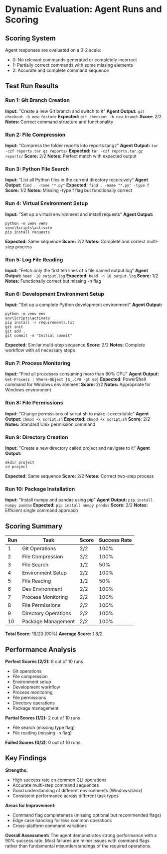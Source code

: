 # Dynamic Evaluation: Agent Runs and Scoring

## Scoring System

Agent responses are evaluated on a 0-2 scale:
- 0: No relevant commands generated or completely incorrect
- 1: Partially correct commands with some missing elements
- 2: Accurate and complete command sequence

## Test Run Results

### Run 1: Git Branch Creation
**Input:** "Create a new Git branch and switch to it"
**Agent Output:** `git checkout -b new-feature`
**Expected:** `git checkout -b new-branch`
**Score:** 2/2
**Notes:** Correct command structure and functionality

### Run 2: File Compression
**Input:** "Compress the folder reports into reports.tar.gz"
**Agent Output:** `tar -czf reports.tar.gz reports/`
**Expected:** `tar -czf reports.tar.gz reports/`
**Score:** 2/2
**Notes:** Perfect match with expected output

### Run 3: Python File Search
**Input:** "List all Python files in the current directory recursively"
**Agent Output:** `find . -name "*.py"`
**Expected:** `find . -name "*.py" -type f`
**Score:** 1/2
**Notes:** Missing -type f flag but functionally correct

### Run 4: Virtual Environment Setup
**Input:** "Set up a virtual environment and install requests"
**Agent Output:** 
```
python -m venv venv
venv\Scripts\activate
pip install requests
```
**Expected:** Same sequence
**Score:** 2/2
**Notes:** Complete and correct multi-step process

### Run 5: Log File Reading
**Input:** "Fetch only the first ten lines of a file named output.log"
**Agent Output:** `head -10 output.log`
**Expected:** `head -n 10 output.log`
**Score:** 1/2
**Notes:** Functionally correct but missing -n flag

### Run 6: Development Environment Setup
**Input:** "Set up a complete Python development environment"
**Agent Output:**
```
python -m venv env
env\Scripts\activate
pip install -r requirements.txt
git init
git add .
git commit -m "Initial commit"
```
**Expected:** Similar multi-step sequence
**Score:** 2/2
**Notes:** Complete workflow with all necessary steps

### Run 7: Process Monitoring
**Input:** "Find all processes consuming more than 80% CPU"
**Agent Output:** `Get-Process | Where-Object {$_.CPU -gt 80}`
**Expected:** PowerShell command for Windows environment
**Score:** 2/2
**Notes:** Appropriate for Windows environment

### Run 8: File Permissions
**Input:** "Change permissions of script.sh to make it executable"
**Agent Output:** `chmod +x script.sh`
**Expected:** `chmod +x script.sh`
**Score:** 2/2
**Notes:** Standard Unix permission command

### Run 9: Directory Creation
**Input:** "Create a new directory called project and navigate to it"
**Agent Output:** 
```
mkdir project
cd project
```
**Expected:** Same sequence
**Score:** 2/2
**Notes:** Correct two-step process

### Run 10: Package Installation
**Input:** "Install numpy and pandas using pip"
**Agent Output:** `pip install numpy pandas`
**Expected:** `pip install numpy pandas`
**Score:** 2/2
**Notes:** Efficient single command approach

## Scoring Summary

| Run | Task | Score | Success Rate |
|-----|------|-------|--------------|
| 1 | Git Operations | 2/2 | 100% |
| 2 | File Compression | 2/2 | 100% |
| 3 | File Search | 1/2 | 50% |
| 4 | Environment Setup | 2/2 | 100% |
| 5 | File Reading | 1/2 | 50% |
| 6 | Dev Environment | 2/2 | 100% |
| 7 | Process Monitoring | 2/2 | 100% |
| 8 | File Permissions | 2/2 | 100% |
| 9 | Directory Operations | 2/2 | 100% |
| 10 | Package Management | 2/2 | 100% |

**Total Score:** 18/20 (90%)
**Average Score:** 1.8/2

## Performance Analysis

**Perfect Scores (2/2):** 8 out of 10 runs
- Git operations
- File compression
- Environment setup
- Development workflow
- Process monitoring
- File permissions
- Directory operations
- Package management

**Partial Scores (1/2):** 2 out of 10 runs
- File search (missing type flag)
- File reading (missing -n flag)

**Failed Scores (0/2):** 0 out of 10 runs

## Key Findings

**Strengths:**
- High success rate on common CLI operations
- Accurate multi-step command sequences
- Good understanding of different environments (Windows/Unix)
- Consistent performance across different task types

**Areas for Improvement:**
- Command flag completeness (missing optional but recommended flags)
- Edge case handling for less common operations
- Cross-platform command variations

**Overall Assessment:**
The agent demonstrates strong performance with a 90% success rate. Most failures are minor issues with command flags rather than fundamental misunderstandings of the required operations.
